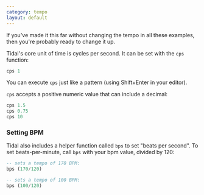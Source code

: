 ```yaml
---
category: tempo
layout: default
---
```


If you've made it this far without changing the tempo in all these examples,
then you're probably ready to change it up.

Tidal's core unit of time is cycles per second. It can be set with the
`cps` function:

```haskell
cps 1
```

You can execute `cps` just like a pattern (using Shift+Enter in your editor).

`cps` accepts a positive numeric value that can include a decimal:

```haskell
cps 1.5
cps 0.75
cps 10
```

### Setting BPM

Tidal also includes a helper function called `bps` to set "beats per second".
To set beats-per-minute, call `bps` with your bpm value, divided by 120:

```haskell
-- sets a tempo of 170 BPM:
bps (170/120)

-- sets a tempo of 100 BPM:
bps (100/120)
```
